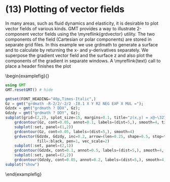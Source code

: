 # (13) Plotting of vector fields

In many areas, such as fluid dynamics and elasticity, it is desirable to plot vector fields of various kinds.
GMT provides a way to illustrate 2-component vector fields using the \myreflink{grdvector} utility. The two
components of the field (Cartesian or polar components) are stored in separate grid files. In this example
we use grdmath to generate a surface and to calculate by returning the x- and y-derivatives separately.
We superpose the gradient vector field and the surface z and also plot the components of the gradient
in separate windows. A \myreflink{text} call to place a header finishes the plot

\begin{examplefig}{}
```julia
using GMT
GMT.resetGMT() # hide

gmtset(FONT_HEADING="40p,Times-Italic",)
Gz = gmt("grdmath -R-2/2/-2/2 -I0.1 X Y R2 NEG EXP X MUL =");
Gdzdx = gmt("grdmath ? DDX", Gz);
Gdzdy = gmt("grdmath ? DDY", Gz);
subplot(grid=(2,2), splot_size=15, margins=0.1, title="z(x,y) = x@~\327@~exp(-x@+2@+-y@+2@+)")
	grdcontour(Gz, cont=0.05, annot=0.1, labels=(dist=5,), smooth=4, ticks=(gap=(0.25,0.08),))
	subplot(:set, panel=(1,2))
	grdcontour(Gz, cont=0.05, labels=(dist=5,), smooth=4)
	grdvector(Gdzdx, Gdzdy, inc=0.2, arrow=(len=0.25, shape=0.5, stop=true, norm=0.6),
              fill=:black, pen=1, vec_scale=2)
	subplot(:set, panel=(2,1))
	grdcontour(Gdzdx, cont=0.1, annot=0.5, labels=(dist=5,), smooth=4, ticks=(gap=(0.25,0.08),))
	subplot(:set, panel=(2,2))
	grdcontour(Gdzdy, cont=0.05, annot=0.2, labels=(dist=5,), smooth=4, ticks=(gap=(0.25,0.08),))
subplot("show")
```
\end{examplefig}
